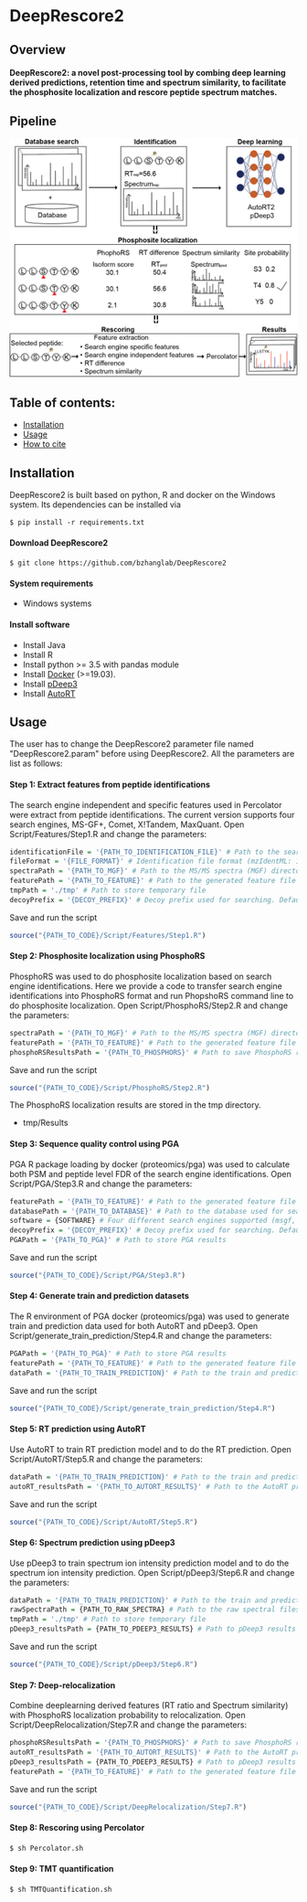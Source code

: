# DeepRescore2

## Overview

#### DeepRescore2: a novel post-processing tool by combing deep learning derived predictions, retention time and spectrum similarity, to facilitate the phosphosite localization and rescore peptide spectrum matches. 


## Pipeline

![DeepRescore2 pipeline](Images/Figure1.png)

## Table of contents:

- [Installation](#installation)
- [Usage](#Usage)
- [How to cite](#how-to-cite)

## Installation
DeepRescore2 is built based on python, R and docker on the Windows system. Its dependencies can be installed via
```shell
$ pip install -r requirements.txt
```

#### Download DeepRescore2

```shell
$ git clone https://github.com/bzhanglab/DeepRescore2
```

#### System requirements

* Windows systems

#### Install software

* Install Java
* Install R
* Install python >= 3.5 with pandas module
* Install [Docker](https://docs.docker.com/install/) (>=19.03).
* Install [pDeep3](https://github.com/pFindStudio/pDeep3)
* Install [AutoRT](https://github.com/bzhanglab/AutoRT)


## Usage

The user has to change the DeepRescore2 parameter file named "DeepRescore2.param" before using DeepRescore2. All the parameters are list as follows:




#### Step 1: Extract features from peptide identifications

The search engine independent and specific features used in Percolator were extract from peptide identifications. The current version supports four search engines, MS-GF+, Comet, X!Tandem, MaxQuant.
Open Script/Features/Step1.R and change the parameters:

```R
identificationFile = '{PATH_TO_IDENTIFICATION_FILE}' # Path to the search engine identification file
fileFormat = '{FILE_FORMAT}' # Identification file format (mzIdentML: 1, pepXML: 2, proBAM: 3, txt: 4, maxQuant: 5, TIC: 6)
spectraPath = '{PATH_TO_MGF}' # Path to the MS/MS spectra (MGF) directory
featurePath = '{PATH_TO_FEATURE}' # Path to the generated feature file
tmpPath = './tmp' # Path to store temporary file
decoyPrefix = '{DECOY_PREFIX}' # Decoy prefix used for searching. Default is XXX_
```
Save and run the script
```R
source("{PATH_TO_CODE}/Script/Features/Step1.R")
```

#### Step 2: Phosphosite localization using PhosphoRS
PhosphoRS was used to do phosphosite localization based on search engine identifications. Here we provide a code to transfer search engine identifications into PhosphoRS format and run PhopshoRS command line to do phosphosite localization.
Open Script/PhosphoRS/Step2.R and change the parameters:

```R
spectraPath = '{PATH_TO_MGF}' # Path to the MS/MS spectra (MGF) directory
featurePath = '{PATH_TO_FEATURE}' # Path to the generated feature file
phosphoRSResultsPath = '{PATH_TO_PHOSPHORS}' # Path to save PhosphoRS results
```
Save and run the script
```R
source("{PATH_TO_CODE}/Script/PhosphoRS/Step2.R")
```

The PhosphoRS localization results are stored in the tmp directory.
* tmp/Results

#### Step 3: Sequence quality control using PGA
PGA R package loading by docker (proteomics/pga) was used to calculate both PSM and peptide level FDR of the search engine identifications.
Open Script/PGA/Step3.R and change the parameters:

```R
featurePath = '{PATH_TO_FEATURE}' # Path to the generated feature file
databasePath = '{PATH_TO_DATABASE}' # Path to the database used for searching
software = {SOFTWARE} # Four different search engines supported (msgf, comet, xtandem, maxquant)
decoyPrefix = '{DECOY_PREFIX}' # Decoy prefix used for searching. Default is XXX_
PGAPath = '{PATH_TO_PGA}' # Path to store PGA results
```
Save and run the script
```R
source("{PATH_TO_CODE}/Script/PGA/Step3.R")
```

#### Step 4: Generate train and prediction datasets
The R environment of PGA docker (proteomics/pga) was used to generate train and prediction data used for both AutoRT and pDeep3.
Open Script/generate_train_prediction/Step4.R and change the parameters:

```R
PGAPath = '{PATH_TO_PGA}' # Path to store PGA results
featurePath = '{PATH_TO_FEATURE}' # Path to the generated feature file
dataPath = '{PATH_TO_TRAIN_PREDICTION}' # Path to the train and prediction data used for both AutoRT and pDeep3
```

Save and run the script
```R
source("{PATH_TO_CODE}/Script/generate_train_prediction/Step4.R")
```

#### Step 5: RT prediction using AutoRT
Use AutoRT to train RT prediction model and to do the RT prediction.
Open Script/AutoRT/Step5.R and change the parameters:

```R
dataPath = '{PATH_TO_TRAIN_PREDICTION}' # Path to the train and prediction data used for both AutoRT and pDeep3
autoRT_resultsPath = '{PATH_TO_AUTORT_RESULTS}' # Path to the AutoRT prediction results
```
Save and run the script
```R
source("{PATH_TO_CODE}/Script/AutoRT/Step5.R")
```

#### Step 6: Spectrum prediction using pDeep3
Use pDeep3 to train spectrum ion intensity prediction model and to do the spectrum ion intensity prediction.
Open Script/pDeep3/Step6.R and change the parameters:

```R
dataPath = '{PATH_TO_TRAIN_PREDICTION}' # Path to the train and prediction data used for both AutoRT and pDeep3
rawSpectraPath = {PATH_TO_RAW_SPECTRA} # Path to the raw spectral files
tmpPath = './tmp' # Path to store temporary file
pDeep3_resultsPath = {PATH_TO_PDEEP3_RESULTS} # Path to pDeep3 results file
```

Save and run the script
```R
source("{PATH_TO_CODE}/Script/pDeep3/Step6.R")
```

#### Step 7: Deep-relocalization
Combine deeplearning derived features (RT ratio and Spectrum similarity) with PhosphoRS localization probability to relocalization.
Open Script/DeepRelocalization/Step7.R and change the parameters:

```R
phosphoRSResultsPath = '{PATH_TO_PHOSPHORS}' # Path to save PhosphoRS results
autoRT_resultsPath = '{PATH_TO_AUTORT_RESULTS}' # Path to the AutoRT prediction results
pDeep3_resultsPath = {PATH_TO_PDEEP3_RESULTS} # Path to pDeep3 results file
featurePath = '{PATH_TO_FEATURE}' # Path to the generated feature file
```

Save and run the script
```R
source("{PATH_TO_CODE}/Script/DeepRelocalization/Step7.R")
```

#### Step 8: Rescoring using Percolator

```sh
$ sh Percolator.sh
```

#### Step 9: TMT quantification

```sh
$ sh TMTQuantification.sh
```
